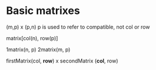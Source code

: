 # Basic matrixes

(m,p) x (p,n)
p is used to refer to compatible, not col or row

matrix[col(n), row(p)]

1matrix(n, p)
2matrix(m, p)

firstMatrix(col, **row**) x secondMatrix (**col**, row)